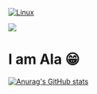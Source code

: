 [![Linux](https://svgshare.com/i/Zhy.svg)](https://svgshare.com/i/Zhy.svg)


![](https://gist.githubusercontent.com/Prince-Shivaram/3ace2c813ca49546f3f5f20cd03a2d3e/raw/6058e76860d16ee29df949da3166b3653959318f/hello.gif)

# I am Ala 😁



[![Anurag's GitHub stats](https://github-readme-stats.vercel.app/api?username=Ala-Alsanea&show_icons=true&theme=tokyonight)](https://github.com/Ala-Alsanea)
